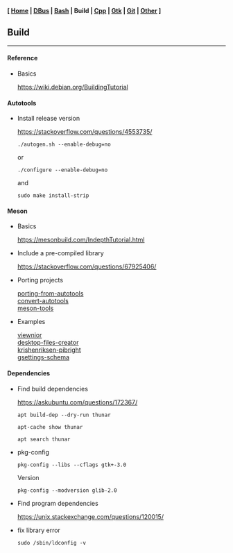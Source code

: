 <link href="style.css" rel="stylesheet"></link>

**[ [Home](00-Home.html) | [DBus](10-DBus.html) | [Bash](15-Bash.html) | Build | [Cpp](25-Cpp.html) | [Gtk](30-Gtk.html) | [Git](35-Git.html) | [Other](99-Other.html) ]**

## Build

---

#### Reference

* Basics
    
    https://wiki.debian.org/BuildingTutorial  


#### Autotools
    
* Install release version
    
    https://stackoverflow.com/questions/4553735/  
    
    `./autogen.sh --enable-debug=no`
    
    or
    
    `./configure --enable-debug=no`
    
    and
    
    `sudo make install-strip`


#### Meson

* Basics
    
    https://mesonbuild.com/IndepthTutorial.html  

* Include a pre-compiled library
    
    https://stackoverflow.com/questions/67925406/  

* Porting projects
    
    [porting-from-autotools](https://mesonbuild.com/Porting-from-autotools.html)  
    [convert-autotools](https://nibblestew.blogspot.com/2016/09/how-to-convert-autotools-project-to.html)  
    [meson-tools](https://github.com/mesonbuild/meson/tree/master/tools)  

* Examples
    
    [viewnior](https://github.com/hellosiyan/Viewnior)  
    [desktop-files-creator](https://github.com/alexkdeveloper/desktop-files-creator)  
    [krishenriksen-pibright](https://github.com/krishenriksen/pibright/blob/master/meson.build)  
    [gsettings-schema](https://discourse.gnome.org/t/installing-gsettings-schema-with-meson/13373)  


#### Dependencies

* Find build dependencies

    https://askubuntu.com/questions/172367/  
    
    ```
    apt build-dep --dry-run thunar
    
    apt-cache show thunar

    apt search thunar
    ```
    
* pkg-config

    `pkg-config --libs --cflags gtk+-3.0`
    
    Version
    
    `pkg-config --modversion glib-2.0`

* Find program dependencies
    
    https://unix.stackexchange.com/questions/120015/  

* fix library error

    `sudo /sbin/ldconfig -v`


